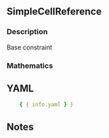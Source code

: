 ## SimpleCellReference

### Description

Base constraint

### Mathematics

## YAML

```yaml
    { { info.yaml } }
```

## Notes

